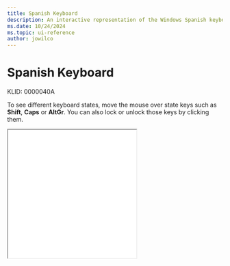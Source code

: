 ```yaml
---
title: Spanish Keyboard
description: An interactive representation of the Windows Spanish keyboard. To see different keyboard states, click or move the mouse over the state keys.
ms.date: 10/24/2024
ms.topic: ui-reference
author: jowilco
---
```


# Spanish Keyboard

KLID: 0000040A

To see different keyboard states, move the mouse over state keys such as **Shift**, **Caps** or **AltGr**. You can also lock or unlock those keys by clicking them.

<iframe src="kbdsp.html" height="300"></iframe>
